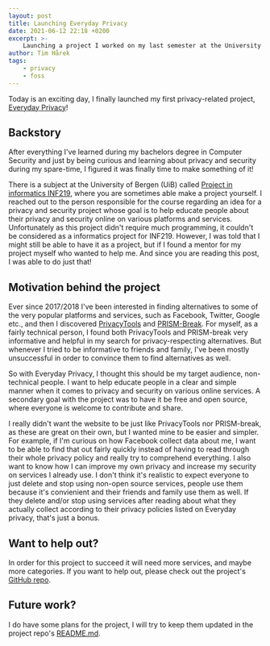 ```yaml
---
layout: post
title: Launching Everyday Privacy
date: 2021-06-12 22:18 +0200
excerpt: >-
    Launching a project I worked on my last semester at the University of Bergen, helping educate everyday people about privacy and security.
author: Tim Hårek
tags: 
    - privacy
    - foss
---
```


Today is an exciting day, I finally launched my first privacy-related project, [Everyday Privacy](https://everyday-privacy.com)!

## Backstory
After everything I've learned during my bachelors degree in Computer Security and just by being curious and learning about privacy and security during my spare-time, I figured it was finally time to make something of it!

There is a subject at the University of Bergen (UiB) called [Project in informatics INF219](https://www.uib.no/en/course/INF219), where you are sometimes able make a project yourself. I reached out to the person responsible for the course regarding an idea for a privacy and security project whose goal is to help educate people about their privacy and security online on various platforms and services. 
Unfortunately as this project didn't require much programming, it couldn't be considered as a informatics project for INF219. However, I was told that I might still be able to have it as a project, but if I found a mentor for my project myself who wanted to help me. And since you are reading this post, I was able to do just that!

## Motivation behind the project

Ever since 2017/2018 I've been interested in finding alternatives to some of the very popular platforms and services, such as Facebook, Twitter, Google etc., and then I discovered [PrivacyTools](https://privacytools.io) and [PRISM-Break](https://prism-break.org).
For myself, as a fairly technical person, I found both PrivacyTools and PRISM-break very informative and helpful in my search for privacy-respecting alternatives.
But whenever I tried to be informative to friends and family, I've been mostly unsuccessful in order to convince them to find alternatives as well.

So with Everyday Privacy, I thought this should be my target audience, non-technical people. I want to help educate people in a clear and simple manner when it comes to privacy and security on various online services. A secondary goal with the project was to have it be free and open source, where everyone is welcome to contribute and share.

I really didn't want the website to be just like PrivacyTools nor PRISM-break, as these are great on their own, but I wanted mine to be easier and simpler. For example, if I'm curious on how Facebook collect data about me, I want to be able to find that out fairly quickly instead of having to read through their whole privacy policy and really try to comprehend everything. I also want to know how I can improve my own privacy and increase my security on services I already use. I
don't think it's realistic to expect everyone to just delete and stop using non-open source services, people use them because it's convienient and their friends and family use them as well.
If they delete and/or stop using services after reading about what they actually collect according to their privacy policies listed on Everyday privacy, that's just a bonus.

## Want to help out?

In order for this project to succeed it will need more services, and maybe more categories. If you want to help out, please check out the project's [GitHub repo](https://github.com/timharek/everyday-privacy).

## Future work?

I do have some plans for the project, I will try to keep them updated in the project repo's [README.md](https://github.com/timharek/everyday-privacy#future-goals).
